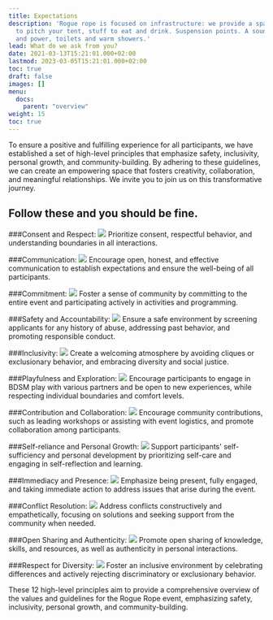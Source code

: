 ```yaml
---
title: Expectations
description: 'Rogue rope is focused on infrastructure: we provide a space, a place
  to pitch your tent, stuff to eat and drink. Suspension points. A sound-system. Water
  and power, toilets and warm showers.'
lead: What do we ask from you?
date: 2021-03-13T15:21:01.000+02:00
lastmod: 2023-03-05T15:21:01.000+02:00
toc: true
draft: false
images: []
menu: 
  docs:
    parent: "overview"
weight: 15
toc: true
---
```


 To ensure a positive and fulfilling experience for all participants, we have established a set of high-level principles that emphasize safety, inclusivity, personal growth, and community-building. By adhering to these guidelines, we can create an empowering space that fosters creativity, collaboration, and meaningful relationships. We invite you to join us on this transformative journey.
## Follow these and you should be fine.

###Consent and Respect:
![](/images/k0jf4U8.jpg)
 Prioritize consent, respectful behavior, and understanding boundaries in all interactions.



###Communication:
![](/images/1h0hBbV.jpg)
 Encourage open, honest, and effective communication to establish expectations and ensure the well-being of all participants.


###Commitment:
![](/images/cnTSZNP.jpg)
 Foster a sense of community by committing to the entire event and participating actively in activities and programming.



###Safety and Accountability:
![](/images/BvXca4U.jpg)
 Ensure a safe environment by screening applicants for any history of abuse, addressing past behavior, and promoting responsible conduct.


###Inclusivity:
![](/images/ujTxLsT.jpg)
 Create a welcoming atmosphere by avoiding cliques or exclusionary behavior, and embracing diversity and social justice.


###Playfulness and Exploration:
![](/images/Wvm1G2x.jpg)
 Encourage participants to engage in BDSM play with various partners and be open to new experiences, while respecting individual boundaries and comfort levels.



###Contribution and Collaboration:
![](/images/mPvcsxO.jpg)
 Encourage community contributions, such as leading workshops or assisting with event logistics, and promote collaboration among participants.


###Self-reliance and Personal Growth:
![](/images/vx00fHS.jpg)
 Support participants' self-sufficiency and personal development by prioritizing self-care and engaging in self-reflection and learning.


###Immediacy and Presence:
![](/images/OxxEzUg.jpg)
 Emphasize being present, fully engaged, and taking immediate action to address issues that arise during the event.


###Conflict Resolution:
![](/images/6URpTy8.png)
 Address conflicts constructively and empathetically, focusing on solutions and seeking support from the community when needed.

###Open Sharing and Authenticity:
![](/images/u8XkGEj.jpg)
 Promote open sharing of knowledge, skills, and resources, as well as authenticity in personal interactions.

###Respect for Diversity:
![](/images/08doDoY.jpg)
 Foster an inclusive environment by celebrating differences and actively rejecting discriminatory or exclusionary behavior.

These 12 high-level principles aim to provide a comprehensive overview of the values and guidelines for the Rogue Rope event, emphasizing safety, inclusivity, personal growth, and community-building.